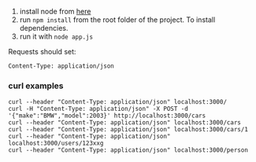 1. install node from [here](https://nodejs.org/)
2. run `npm install` from the root folder of the project. To install dependencies.
3. run it with `node app.js`


Requests should set:
``` 
Content-Type: application/json 
```
### curl examples
``` 
curl --header "Content-Type: application/json" localhost:3000/
curl -H "Content-Type: application/json" -X POST -d '{"make":"BMW","model":2003}' http://localhost:3000/cars
curl --header "Content-Type: application/json" localhost:3000/cars
curl --header "Content-Type: application/json" localhost:3000/cars/1
curl --header "Content-Type: application/json" localhost:3000/users/123xxg
curl --header "Content-Type: application/json" localhost:3000/person
``` 